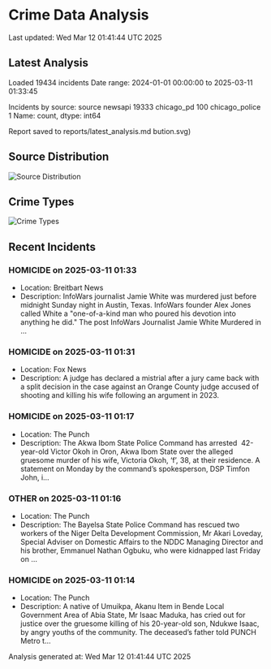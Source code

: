 # Crime Data Analysis
Last updated: Wed Mar 12 01:41:44 UTC 2025

## Latest Analysis

Loaded 19434 incidents
Date range: 2024-01-01 00:00:00 to 2025-03-11 01:33:45

Incidents by source:
source
newsapi           19333
chicago_pd          100
chicago_police        1
Name: count, dtype: int64

Report saved to reports/latest_analysis.md
bution.svg)

## Source Distribution
![Source Distribution](images/source_distribution.svg)

## Crime Types
![Crime Types](images/crime_types.svg)

## Recent Incidents

### HOMICIDE on 2025-03-11 01:33
- Location: Breitbart News
- Description: InfoWars journalist Jamie White was murdered just before midnight Sunday night in Austin, Texas. InfoWars founder Alex Jones called White a "one-of-a-kind man who poured his devotion into anything he did."
The post InfoWars Journalist Jamie White Murdered in …


### HOMICIDE on 2025-03-11 01:31
- Location: Fox News
- Description: A judge has declared a mistrial after a jury came back with a split decision in the case against an Orange County judge accused of shooting and killing his wife following an argument in 2023.


### HOMICIDE on 2025-03-11 01:17
- Location: The Punch
- Description: The Akwa Ibom State Police Command has arrested  42-year-old Victor Okoh in Oron, Akwa Ibom State over the alleged gruesome murder of his wife, Victoria Okoh, ‘f’, 38, at their residence. A statement on Monday by the command’s spokesperson, DSP Timfon John, i…


### OTHER on 2025-03-11 01:16
- Location: The Punch
- Description: The Bayelsa State Police Command has rescued two workers of the Niger Delta Development Commission, Mr Akari Loveday, Special Adviser on Domestic Affairs to the NDDC Managing Director and his brother, Emmanuel Nathan Ogbuku, who were kidnapped last Friday on …


### HOMICIDE on 2025-03-11 01:14
- Location: The Punch
- Description: A native of Umuikpa, Akanu Item in Bende Local Government Area of Abia State, Mr Isaac Maduka, has cried out for justice over the gruesome killing of his 20-year-old son, Ndukwe Isaac, by angry youths of the community. The deceased’s father told PUNCH Metro t…

Analysis generated at: Wed Mar 12 01:41:44 UTC 2025
